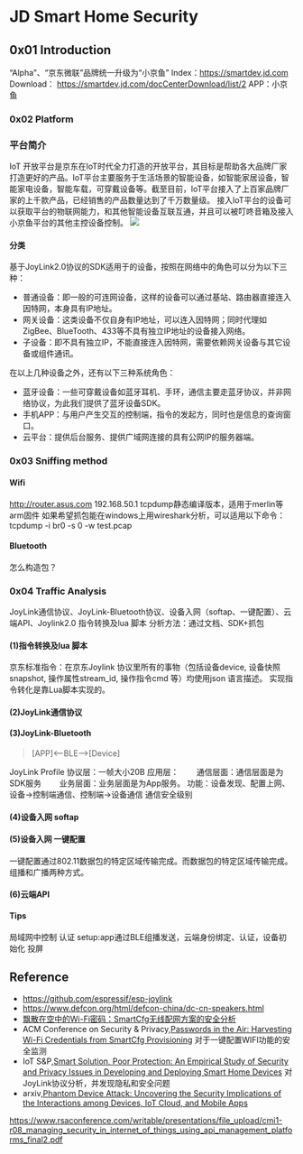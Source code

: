 # JD Smart Home Security
## 0x01 Introduction
“Alpha”、“京东微联”品牌统一升级为“小京鱼”
Index：https://smartdev.jd.com
Download： https://smartdev.jd.com/docCenterDownload/list/2
APP：小京鱼
### 0x02 Platform
### 平台简介
IoT 开放平台是京东在IoT时代全力打造的开放平台，其目标是帮助各大品牌厂家打造更好的产品。IoT平台主要服务于生活场景的智能设备，如智能家居设备，智能家电设备，智能车载，可穿戴设备等。截至目前，IoT平台接入了上百家品牌厂家的上千款产品，已经销售的产品数量达到了千万数量级。
接入IoT平台的设备可以获取平台的物联网能力，和其他智能设备互联互通，并且可以被叮咚音箱及接入小京鱼平台的其他主控设备控制。
![](https://raw.githubusercontent.com/ReAbout/IoT-Home/master/images/jd_iot_1.png?token=AI5pPRxVFcs39aZzjiPSNfK60oUGB6fPks5caBG7wA%3D%3D)
#### 分类
基于JoyLink2.0协议的SDK适用于的设备，按照在网络中的角色可以分为以下三种：
- 普通设备：即一般的可连网设备，这样的设备可以通过基站、路由器直接连入因特网，本身具有IP地址。
- 网关设备：这类设备不仅自身有IP地址，可以连入因特网；同时代理如ZigBee、BlueTooth、433等不具有独立IP地址的设备接入网络。
- 子设备：即不具有独立IP，不能直接连入因特网，需要依赖网关设备与其它设备或组件通讯。

在以上几种设备之外，还有以下三种系统角色：
- 蓝牙设备：一些可穿戴设备如蓝牙耳机、手环，通信主要走蓝牙协议，并非网络协议，为此我们提供了蓝牙设备SDK。
- 手机APP：与用户产生交互的控制端，指令的发起方，同时也是信息的查询窗口。
- 云平台：提供后台服务、提供广域网连接的具有公网IP的服务器端。
### 0x03 Sniffing method
#### Wifi
http://router.asus.com
192.168.50.1
tcpdump静态编译版本，适用于merlin等arm固件
如果希望抓包能在windows上用wireshark分析，可以适用以下命令：
tcpdump -i br0 -s 0 -w test.pcap
#### Bluetooth
怎么构造包？
### 0x04 Traffic Analysis
JoyLink通信协议、JoyLink-Bluetooth协议、设备入网（softap、一键配置）、云端API、Joylink2.0 指令转换及lua 脚本
分析方法：通过文档、SDK+抓包
#### (1)指令转换及lua 脚本
京东标准指令：在京东Joylink 协议里所有的事物（包括设备device, 设备快照snapshot, 操作属性stream_id, 操作指令cmd 等）均使用json 语言描述。
实现指令转化是靠Lua脚本实现的。
#### (2)JoyLink通信协议
#### (3)JoyLink-Bluetooth
> [APP]<—BLE—>[Device] 

JoyLink Profile
协议层：一帧大小20B
应用层：
&emsp;&emsp;通信层面：通信层面是为SDK服务
&emsp;&emsp;业务层面：业务层面是为App服务。
功能：设备发现、配置上网、设备->控制端通信、控制端->设备通信
通信安全级别
#### (4)设备入网 softap
#### (5)设备入网 一键配置
一键配置通过802.11数据包的特定区域传输完成。而数据包的特定区域传输完成。
组播和广播两种方式。
#### (6)云端API
#### Tips
局域网中控制
认证
setup:app通过BLE组播发送，云端身份绑定、认证，设备初始化
投屏
## Reference
- https://github.com/espressif/esp-joylink
- https://www.defcon.org/html/defcon-china/dc-cn-speakers.html
- [飘散在空中的Wi-Fi密码：SmartCfg无线配网方案的安全分析](https://zhuanlan.zhihu.com/p/35664962)
- ACM Conference on Security & Privacy,[Passwords in the Air: Harvesting Wi-Fi Credentials from SmartCfg Provisioning](https://loccs.sjtu.edu.cn/~romangol/publications/wisec18.pdf) 对于一键配置WIFI功能的安全监测
- IoT S&P,[Smart Solution, Poor Protection: An Empirical Study of Security and Privacy Issues in Developing and Deploying Smart Home Devices](https://loccs.sjtu.edu.cn/~romangol/publications/iotsp17.pdf) 对JoyLink协议分析，并发现隐私和安全问题
- arxiv,[Phantom Device Attack: Uncovering the Security Implications of the Interactions among Devices, IoT Cloud, and Mobile Apps](https://arxiv.org/abs/1811.03241)

https://www.rsaconference.com/writable/presentations/file_upload/cmi1-r08_managing_security_in_internet_of_things_using_api_management_platforms_final2.pdf
